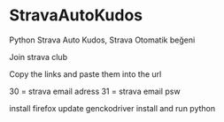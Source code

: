 # StravaAutoKudos
 Python Strava Auto Kudos, Strava Otomatik beğeni



Join strava club 

Copy the links and paste them into the url

30 = strava email adress
31 = strava email psw


install firefox
update genckodriver
install and run python
